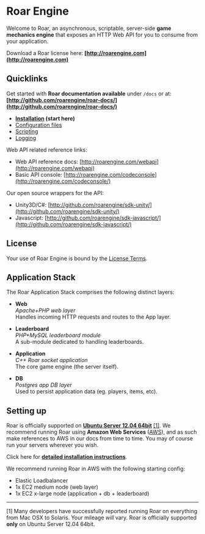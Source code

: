 # Roar Engine

Welcome to Roar, an asynchronous, scriptable, server-side **game mechanics engine** that exposes an HTTP Web API for you to consume from your application.

Download a Roar license here: **[http://roarengine.com](http://roarengine.com)**


## Quicklinks

Get started with **Roar documentation available** under `/docs` or at:  
**[http://github.com/roarengine/roar-docs/](http://github.com/roarengine/roar-docs/)**

- **[Installation](http://github.com/roarengine/roar-docs/blob/master/docs/setup.md) (start here)**
- [Configuration files](http://github.com/roarengine/roar-docs/tree/master/docs/configuration_files/)
- [Scripting](http://github.com/roarengine/roar-docs/blob/master/docs/concepts/scripting.md)
- [Logging](http://github.com/roarengine/roar-docs/blob/master/docs/concepts/logging.md)

Web API related reference links:

- Web API reference docs: [http://roarengine.com/webapi](http://roarengine.com/webapi)
- Basic API console: [http://roarengine.com/codeconsole](http://roarengine.com/codeconsole/)

Our open source wrappers for the API:

- Unity3D/C#: [http://github.com/roarengine/sdk-unity/](http://github.com/roarengine/sdk-unity/)
- Javascript: [http://github.com/roarengine/sdk-javascript/](http://github.com/roarengine/sdk-javascript/)

## License
Your use of Roar Engine is bound by the [License Terms](http://roarengine.com/license.html).

## Application Stack
The Roar Application Stack comprises the following distinct layers:

- **Web**  
  _Apache+PHP web layer_  
  Handles incoming HTTP requests and routes to the App layer.

- **Leaderboard**  
  _PHP+MySQL leaderboard module_  
  A sub-module dedicated to handling leaderboards.

- **Application**  
  _C++ Roar socket application_  
  The core game engine (the server itself).

- **DB**  
  _Postgres app DB layer_  
  Used to persist application data (eg. players, items, etc).


## Setting up
Roar is officially supported on **[Ubuntu Server 12.04 64bit](http://www.ubuntu.com/download/server)** [[1]](#footnote-1). We recommend running Roar using **Amazon Web Services** ([AWS](http://aws.amazon.com/)), and as such make references to AWS in our docs from time to time. You may of course run your servers wherever you wish.

Click here for **[detailed installation instructions](http://github.com/roarengine/roar-docs/blob/master/docs/setup.md)**.

We recommend running Roar in AWS with the following starting config:

- Elastic Loadbalancer
- 1x EC2 medium node (web layer)
- 1x EC2 x-large node (application + db + leaderboard)


---

<a id="footnote-1" name="footnote-1"></a>[1] Many developers have successfully reported running Roar on everything from Mac OSX to Solaris. Your mileage _will_ vary. Roar is officially supported **only** on Ubuntu Server 12.04 64bit.

